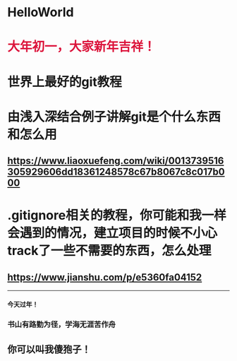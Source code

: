 # HelloWorld
# <font color=#DC143C>大年初一，大家新年吉祥！</font>

# 世界上最好的git教程
# 由浅入深结合例子讲解git是个什么东西和怎么用
## https://www.liaoxuefeng.com/wiki/0013739516305929606dd18361248578c67b8067c8c017b000
# .gitignore相关的教程，你可能和我一样会遇到的情况，建立项目的时候不小心track了一些不需要的东西，怎么处理
## https://www.jianshu.com/p/e5360fa04152
---
#### 今天过年！
### 书山有路勤为径，学海无涯苦作舟
## **你可以叫我傻狍子！**
